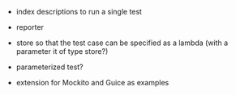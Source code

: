 - index descriptions to run a single test
- reporter

- store so that the test case can be specified as a lambda
(with a parameter it of type store?)

- parameterized test?

- extension for Mockito and Guice as examples
